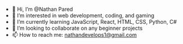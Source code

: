 - 👋 Hi, I’m @Nathan Pared
- 👀 I’m interested in web development, coding, and gaming
- 🌱 I’m currently learning JavaScript, React, HTML, CSS, Python, C#
- 💞️ I’m looking to collaborate on any beginner projects
- 📫 How to reach me: nathandevelops1@gmail.com

<!---
NaPared/NaPared is a ✨ special ✨ repository because its `README.md` (this file) appears on your GitHub profile.
You can click the Preview link to take a look at your changes.
--->
